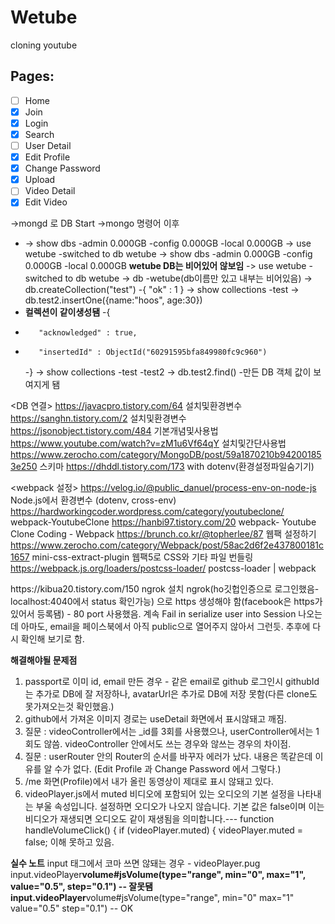 # Wetube

cloning youtube

## Pages:

- [ ] Home
- [x] Join
- [x] Login
- [x] Search
- [ ] User Detail
- [x] Edit Profile
- [x] Change Password
- [x] Upload
- [ ] Video Detail
- [x] Edit Video

->mongd 로 DB Start
->mongo 명령어 이후

- -> show dbs
  -admin 0.000GB
  -config 0.000GB
  -local 0.000GB
  -> use wetube
  -switched to db wetube
  -> show dbs
  -admin 0.000GB
  -config 0.000GB
  -local 0.000GB **wetube DB는 비어있어 않보임**
  -> use wetube
  -switched to db wetube
  -> db
  -wetube(db이름만 있고 내부는 비어있음)
  -> db.createCollection("test")
  -{ "ok" : 1 }
  -> show collections
  -test
  -> db.test2.insertOne({name:"hoos", age:30})
- **컬렉션이 같이생성됌**
  -{
-        "acknowledged" : true,
-        "insertedId" : ObjectId("60291595bfa849980fc9c960")
  -}
  -> show collections
  -test
  -test2
  -> db.test2.find() -만든 DB 객체 값이 보여지게 됌

<DB 연결>
https://javacpro.tistory.com/64 설치및환경변수
https://sanghn.tistory.com/2 설치및환경변수
https://jsonobject.tistory.com/484 기본개념및사용법
https://www.youtube.com/watch?v=zM1u6Vf64qY 설치및간단사용법
https://www.zerocho.com/category/MongoDB/post/59a1870210b942001853e250 스키마
https://dhddl.tistory.com/173 with dotenv(환경설정파일숨기기)

<webpack 설정>
https://velog.io/@public_danuel/process-env-on-node-js Node.js에서 환경변수 (dotenv, cross-env)
https://hardworkingcoder.wordpress.com/category/youtubeclone/ webpack-YoutubeClone
https://hanbi97.tistory.com/20 webpack- Youtube Clone Coding - Webpack
https://brunch.co.kr/@topherlee/87 웹팩 설정하기
https://www.zerocho.com/category/Webpack/post/58ac2d6f2e437800181c1657 mini-css-extract-plugin 웹팩5로 CSS와 기타 파일 번들링
https://webpack.js.org/loaders/postcss-loader/ postcss-loader | webpack

<facebook login>
https://kibua20.tistory.com/150 ngrok 설치
ngrok(ho깃헙인증으로 로그인했음-localhost:4040에서 status 확인가능) 으로 https 생성해야 함(facebook은 https가 있어서 등록됌) - 80 port 사용했음.
계속 Fail in serialize user into Session 나오는데 아마도, email을 페이스북에서 아직 public으로 열어주지 않아서 그런듯.
추후에 다시 확인해 보기로 함.

**해결해야될 문제점**

1. <githup login>
   passport로 이미 id, email 만든 경우 - 같은 email로 github 로그인시 githubId는 추가로 DB에 잘 저장하나, avatarUrl은 추가로 DB에 저장 못함(다른 clone도 못가져오는것 확인했음.)
2. github에서 가져온 이미지 경로는 useDetail 화면에서 표시않돼고 깨짐.
3. 질문 : videoController에서는 \_id를 3회를 사용했으나,
   userController에서는 1회도 않씀.
   videoController 안에서도 쓰는 경우와 않쓰는 경우의 차이점.
4. 질문 : userRouter 안의 Router의 순서를 바꾸자 에러가 났다. 내용은 똑같은데 이유를 알 수가 없다.
   (Edit Profile 과 Change Password 에서 그렇다.)
5. /me 화면(Profile)에서 내가 올린 동영상이 제대로 표시 않돼고 있다.
6. videoPlayer.js에서 muted
   비디오에 포함되어 있는 오디오의 기본 설정을 나타내는 부울 속성입니다. 설정하면 오디오가 나오지 않습니다. 기본 값은 false이며 이는 비디오가 재생되면 오디오도 같이 재생됨을 의미합니다.---
   function handleVolumeClick() {
   if (videoPlayer.muted) {
   videoPlayer.muted = false;
   이해 못하고 있음.

**실수 노트**
input 태그에서 코마 쓰면 않돼는 경우 - videoPlayer.pug
input.videoPlayer**volume#jsVolume(type="range", min="0", max="1", value="0.5", step="0.1") -- 잘못됌
input.videoPlayer**volume#jsVolume(type="range", min="0" max="1" value="0.5" step="0.1") -- OK
